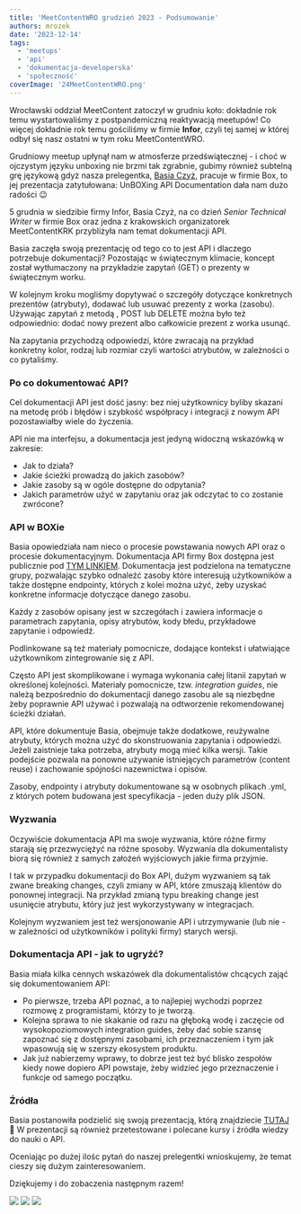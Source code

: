 ```yaml
---
title: 'MeetContentWRO grudzień 2023 - Podsumowanie'
authors: mrozek
date: '2023-12-14'
tags:
  - 'meetups'
  - 'api'
  - 'dokumentacja-developerska'
  - 'społeczność'
coverImage: '24MeetContentWRO.png'
---
```


Wrocławski oddział MeetContent zatoczył w grudniu koło: dokładnie rok temu
wystartowaliśmy z postpandemiczną reaktywacją meetupów! Co więcej dokładnie rok
temu gościliśmy w firmie **Infor**, czyli tej samej w której odbył się nasz
ostatni w tym roku MeetContentWRO.

<!--truncate-->

Grudniowy meetup upłynął nam w atmosferze przedświątecznej - i choć w ojczystym
języku unboxing nie brzmi tak zgrabnie, gubimy również subtelną grę językową
gdyż nasza prelegentka,
[Basia Czyż](https://www.linkedin.com/in/barbara-szwarc/), pracuje w firmie Box,
to jej prezentacja zatytułowana: UnBOXing API Documentation dała nam dużo
radości 😉

5 grudnia w siedzibie firmy Infor, Basia Czyż, na co dzień _Senior Technical
Writer_ w firmie Box oraz jedna z krakowskich organizatorek MeetContentKRK
przybliżyła nam temat dokumentacji API.

Basia zaczęła swoją prezentację od tego co to jest API i dlaczego potrzebuje
dokumentacji? Pozostając w świątecznym klimacie, koncept został wytłumaczony na
przykładzie zapytań (GET) o prezenty w świątecznym worku.

W kolejnym kroku mogliśmy dopytywać o szczegóły dotyczące konkretnych prezentów
(atrybuty), dodawać lub usuwać prezenty z worka (zasobu). Używając zapytań z
metodą , POST lub DELETE można było też odpowiednio: dodać nowy prezent albo
całkowicie prezent z worka usunąć.

Na zapytania przychodzą odpowiedzi, które zwracają na przykład konkretny kolor,
rodzaj lub rozmiar czyli wartości atrybutów, w zależności o co pytaliśmy.

### Po co dokumentować API?

Cel dokumentacji API jest dość jasny: bez niej użytkownicy byliby skazani na
metodę prób i błędów i szybkość współpracy i integracji z nowym API
pozostawiałby wiele do życzenia.

API nie ma interfejsu, a dokumentacja jest jedyną widoczną wskazówką w zakresie:

- Jak to działa?
- Jakie ścieżki prowadzą do jakich zasobów?
- Jakie zasoby są w ogóle dostępne do odpytania?
- Jakich parametrów użyć w zapytaniu oraz jak odczytać to co zostanie zwrócone?

### API w BOXie

Basia opowiedziała nam nieco o procesie powstawania nowych API oraz o procesie
dokumentacyjnym. Dokumentacja API firmy Box dostępna jest publicznie pod
[TYM LINKIEM](https://developer.box.com/reference/). Dokumentacja jest
podzielona na tematyczne grupy, pozwalając szybko odnaleźć zasoby które
interesują użytkowników a także dostępne endpointy, których z kolei można użyć,
żeby uzyskać konkretne informacje dotyczące danego zasobu.

Każdy z zasobów opisany jest w szczegółach i zawiera informacje o parametrach
zapytania, opisy atrybutów, kody błedu, przykładowe zapytanie i odpowiedź.

Podlinkowane są też materiały pomocnicze, dodające kontekst i ułatwiające
użytkownikom zintegrowanie się z API.

Często API jest skomplikowane i wymaga wykonania całej litanii zapytań w
określonej kolejności. Materiały pomocnicze, tzw. _integration guides_, nie
należą bezpośrednio do dokumentacji danego zasobu ale są niezbędne żeby
poprawnie API używać i pozwalają na odtworzenie rekomendowanej ścieżki działań.

API, które dokumentuje Basia, obejmuje także dodatkowe, reużywalne atrybuty,
których można użyć do skonstruowania zapytania i odpowiedzi. Jeżeli zaistnieje
taka potrzeba, atrybuty mogą mieć kilka wersji. Takie podejście pozwala na
ponowne używanie istniejących parametrów (content reuse) i zachowanie spójności
nazewnictwa i opisów.

Zasoby, endpointy i atrybuty dokumentowane są w osobnych plikach .yml, z których
potem budowana jest specyfikacja - jeden duży plik JSON.

### Wyzwania

Oczywiście dokumentacja API ma swoje wyzwania, które różne firmy starają się
przezwyciężyć na różne sposoby. Wyzwania dla dokumentalisty biorą się również z
samych założeń wyjściowych jakie firma przyjmie.

I tak w przypadku dokumentacji do Box API, dużym wyzwaniem są tak zwane breaking
changes, czyli zmiany w API, które zmuszają klientów do ponownej integracji. Na
przykład zmianą typu breaking change jest usunięcie atrybutu, który już jest
wykorzystywany w integracjach.

Kolejnym wyzwaniem jest też wersjonowanie API i utrzymywanie (lub nie - w
zależności od użytkowników i polityki firmy) starych wersji.

### Dokumentacja API - jak to ugryźć?

Basia miała kilka cennych wskazówek dla dokumentalistów chcących zająć się
dokumentowaniem API:

- Po pierwsze, trzeba API poznać, a to najlepiej wychodzi poprzez rozmowę z
  programistami, którzy to je tworzą.
- Kolejna sprawa to nie skakanie od razu na głęboką wodę i zaczęcie od
  wysokopoziomowych integration guides, żeby dać sobie szansę zapoznać się z
  dostępnymi zasobami, ich przeznaczeniem i tym jak wpasowują się w szerszy
  ekosystem produktu.
- Jak już nabierzemy wprawy, to dobrze jest też być blisko zespołów kiedy nowe
  dopiero API powstaje, żeby widzieć jego przeznaczenie i funkcje od samego
  początku.

### Źródła

Basia postanowiła podzielić się swoją prezentacją, którą znajdziecie
[TUTAJ](https://docs.google.com/presentation/d/1Fnu2R4MOmnrevXZIL6IocnxRp5TMpjg4/edit#slide=id.p1)
🤩 W prezentacji są również przetestowane i polecane kursy i źródła wiedzy do
nauki o API.

Oceniając po dużej ilośc pytań do naszej prelegentki wnioskujemy, że temat
cieszy się dużym zainteresowaniem.

Dziękujemy i do zobaczenia następnym razem!

![](images/Basia2.jpg) ![](images/Basia3.jpg) ![](images/Basia1.jpg)

